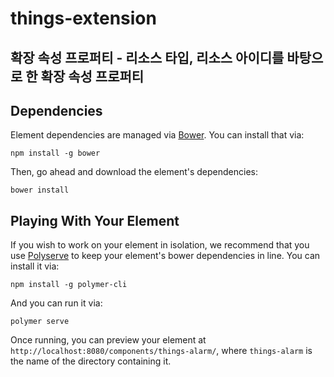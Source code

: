 # things-extension

##   확장 속성 프로퍼티 - 리소스 타입, 리소스 아이디를 바탕으로 한 확장 속성 프로퍼티



## Dependencies

Element dependencies are managed via [Bower](http://bower.io/). You can
install that via:

    npm install -g bower

Then, go ahead and download the element's dependencies:

    bower install

## Playing With Your Element

If you wish to work on your element in isolation, we recommend that you use
[Polyserve](https://github.com/PolymerLabs/polyserve) to keep your element's
bower dependencies in line. You can install it via:

    npm install -g polymer-cli

And you can run it via:

    polymer serve

Once running, you can preview your element at
`http://localhost:8080/components/things-alarm/`, where `things-alarm` is the name of the directory containing it.
